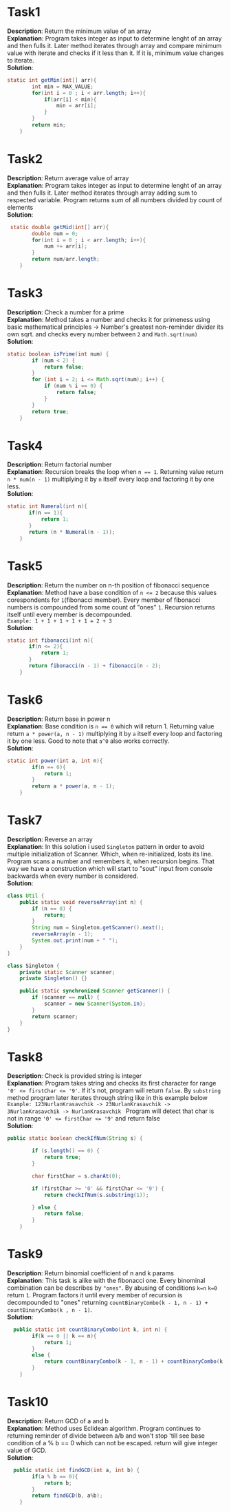 # Task1
**Description**: Return the minimum value of an array<br />
**Explanation**: Program takes integer as input to determine lenght of an array and then fulls it. Later method iterates through array and compare minimum value with iterate and checks if it less than it. If it is, minimum value changes to iterate.<br />
**Solution**:
```java
static int getMin(int[] arr){
        int min = MAX_VALUE;
        for(int i = 0 ; i < arr.length; i++){
            if(arr[i] < min){
                min = arr[i];
            }
        }
        return min;
    }
```
# Task2
**Description**: Return average value of array<br />
**Explanation**: Program takes integer as input to determine lenght of an array and then fulls it. Later method iterates through array adding sum to respected variable. Program returns sum of all numbers divided by count of elements<br />
**Solution**:
```java
 static double getMid(int[] arr){
        double num = 0;
        for(int i = 0 ; i < arr.length; i++){
            num += arr[i];
        }
        return num/arr.length;
    }
```
# Task3
**Description**: Check a number for a prime<br />
**Explanation**: Method takes a number and checks it for primeness using basic mathematical principles -> Number's greatest non-reminder divider its own sqrt. 
and checks every number between ```2``` and ```Math.sqrt(num)``` <br />
**Solution**:
```java
static boolean isPrime(int num) {
        if (num < 2) {
            return false;
        }
        for (int i = 2; i <= Math.sqrt(num); i++) {
            if (num % i == 0) {
                return false;
            }
        }
        return true;
    }
```
# Task4
**Description**: Return factorial number<br />
**Explanation**: Recursion breaks the loop when ```n == 1```. Returning value return ```n * num(n - 1)``` multiplying it by ```n``` itself every loop and factoring it by one less. <br />
**Solution**:
```java
static int Numeral(int n){
       if(n == 1){
           return 1;
       }
       return (n * Numeral(n - 1));
    }
```
# Task5
**Description**: Return the number on n-th position of fibonacci sequence<br />
**Explanation**: Method have a base condition of ```n <= 2``` because this values corespondents for ```1```(fibonacci member). Every member of fibonacci numbers is compounded from some count of "ones" ```1```. Recursion returns itself until every member is decompounded.  <br />
```Example: 1 + 1 + 1 + 1 + 1 = 2 + 3``` <br />
**Solution**:
```java
static int fibonacci(int n){
       if(n <= 2){
           return 1;
       }
       return fibonacci(n - 1) + fibonacci(n - 2);
    }
```
# Task6
**Description**: Return base in power n<br />
**Explanation**: Base condition is ```n == 0``` which will return 1.  Returning value return ```a * power(a, n - 1)``` multiplying it by ```a``` itself every loop and factoring it by one less. Good to note that ```a^0``` also works correctly. <br />
**Solution**:
```java
static int power(int a, int n){  
        if(n == 0){
            return 1;
        }
        return a * power(a, n - 1);
    }
```
# Task7
**Description**: Reverse an array<br />
**Explanation**: In this solution i used ```Singleton``` pattern in order to avoid multiple initialization of Scanner. Which, when re-initialized, losts its line. Program scans a number and remembers it, when recursion begins. That way we have a construction which will start to "sout" input from console backwards when every number is considered.<br />
**Solution**:
```java
class Util {
    public static void reverseArray(int n) {
        if (n == 0) {
            return;
        }
        String num = Singleton.getScanner().next();
        reverseArray(n - 1);
        System.out.print(num + " ");
    }
}

class Singleton {
    private static Scanner scanner;
    private Singleton() {}

    public static synchronized Scanner getScanner() {
        if (scanner == null) {
            scanner = new Scanner(System.in);
        }
        return scanner;
    }
}
```
# Task8
**Description**: Check is provided string is integer<br />
**Explanation**: Program takes string and checks its first character for range ```'0' <= firstChar <= '9'```. If it's not, program will return ```false```. By ```substring``` method program later iterates through string like in this example below <br />
```Example: 123NurlanKrasavchik -> 23NurlanKrasavchik -> 3NurlanKrasavchik -> NurlanKrasavchik ``` Program will detect that char is not in range  ```'0' <= firstChar <= '9'``` and return false <br />
**Solution**:
```java
public static boolean checkIfNum(String s) {

        if (s.length() == 0) {
            return true;
        }

        char firstChar = s.charAt(0);

        if (firstChar >= '0' && firstChar <= '9') {
            return checkIfNum(s.substring(1));

        } else {
            return false;
        }
    }
```
# Task9
**Description**: Return binomial coefficient of n and k params<br />
**Explanation**: This task is alike with the fibonacci one. Every binominal combination can be describes by ```"ones"```. By abusing of conditions ```k=n``` ```k=0``` return ```1```. Program factors it until every member of recursion is decompounded to "ones" returning ```countBinaryCombo(k - 1, n - 1) + countBinaryCombo(k , n - 1)```. <br />
**Solution**:
```java
  public static int countBinaryCombo(int k, int n) {
        if(k == 0 || k == n){
            return 1;
        }
        else {
            return countBinaryCombo(k - 1, n - 1) + countBinaryCombo(k , n - 1);
        }
    }
```
# Task10
**Description**: Return GCD of a and b<br />
**Explanation**: Method uses Eclidean algorithm. Program continues to returning reminder of divide between a/b and won't stop 'till see base condition of a % b == 0 which can not be escaped.
return will give integer value of GCD. <br />
**Solution**:
```java
  public static int findGCD(int a, int b) {
        if(a % b == 0){
            return b;
        }
        return findGCD(b, a%b);
    }
```
